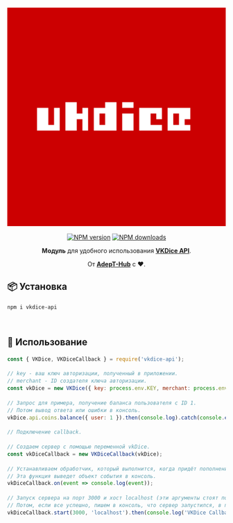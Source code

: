 <p align="center"><img src="https://raw.githubusercontent.com/defrizletov/vkdice-api/main/docs/vkdice.svg?sanitize=true"></p>
<p align="center">
<a href="https://www.npmjs.com/package/vkdice-api"><img src="https://img.shields.io/npm/v/vkdice-api.svg?style=flat-square" alt="NPM version"></a>
<a href="https://www.npmjs.com/package/vkdice-api"><img src="https://img.shields.io/npm/dt/vkdice-api.svg?style=flat-square" alt="NPM downloads"></a>
</p>

<div align="center">

**Модуль** для удобного использования **[VKDice API](https://vk.com/@vkdice-api-v2)**.
  
От **[AdepT-Hub](https://adept-hub.ru)** с  ❤.

</div>

## 📦 Установка

```sh
npm i vkdice-api
```

<br/>

## 🚀 Использование

```js
const { VKDice, VKDiceCallback } = require('vkdice-api');

// key - ваш ключ авторизации, полученный в приложении.
// merchant - ID создателя ключа авторизации.
const vkDice = new VKDice({ key: process.env.KEY, merchant: process.env.MERCHANT });

// Запрос для примера, получение баланса пользователя с ID 1.
// Потом вывод ответа или ошибки в консоль.
vkDice.api.coins.balance({ user: 1 }).then(console.log).catch(console.error);

// Подключение callback.

// Создаем сервер с помощью переменной vkDice.
const vkDiceCallback = new VKDiceCallback(vkDice);

// Устанавливаем обработчик, который выполнится, когда придёт пополнение.
// Эта функция выведет объект события в консоль.
vkDiceCallback.on(event => console.log(event));

// Запуск сервера на порт 3000 и хост localhost (эти аргументы стоят по умолчанию).
// Потом, если все успешно, пишем в консоль, что сервер запустился, в противном случае выводим ошибку в консоль.
vkDiceCallback.start(3000, 'localhost').then(console.log('VKDice Callback has been started.')).catch(console.error);
```
